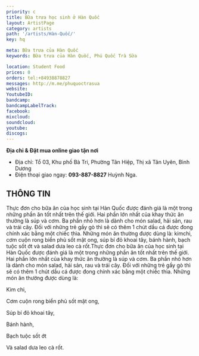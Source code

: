 ```yaml
---
priority: c
title: Bữa trưa học sinh ở Hàn Quốc  
layout: ArtistPage
category: artists
path: '/artists/Hàn-Quốc/'
key: hq

meta: Bữa trưa của Hàn Quốc 
keywords: Bữa trưa của Hàn Quốc, Phú Quốc Trà Sữa

location: Student Food
prices: 0
orders: tel:+84938878827
messages: http://m.me/phuquoctrasua
website: 
YoutubeID: 
bandcamp: 
bandcampLabelTrack: 
facebook: 
mixcloud: 
soundcloud: 
youtube: 
discogs: 
---
```




**Địa chỉ & Đặt mua online giao tận nơi**

- Địa chỉ: Tổ 03, Khu phố Bà Tri, Phường Tân Hiệp, Thị xã Tân Uyên, Bình Dương
- Điện thoại giao ngay: **093-887-8827** Huỳnh Nga.

## THÔNG TIN

 Thực đơn cho bữa ăn của học sinh tại Hàn Quốc được đánh giá là một trong những phần ăn tốt nhất trên thế giới. Hai phần lớn nhất của khay thức ăn thường là súp và cơm. Ba phần nhỏ hơn là dành cho món salad, hải sản, rau và trái cây. Đối với những trẻ gầy gò thì sẽ có thêm 1 chút dầu cá được đong chính xác bằng một chiếc thìa. Những món ăn thường được dùng là: kimchi, cơm cuộn rong biển phủ sốt mật ong, súp bí đỏ khoai tây, bánh hành, bạch tuộc sốt ớt và salad dưa leo cà rốt.Thực đơn cho bữa ăn của học sinh tại Hàn Quốc được đánh giá là một trong những phần ăn tốt nhất trên thế giới. Hai phần lớn nhất của khay thức ăn thường là súp và cơm. Ba phần nhỏ hơn là dành cho món salad, hải sản, rau và trái cây. Đối với những trẻ gầy gò thì sẽ có thêm 1 chút dầu cá được đong chính xác bằng một chiếc thìa. Những món ăn thường được dùng là: 
 
 Kim chi, 
 
 Cơm cuộn rong biển phủ sốt mật ong, 
 
 Súp bí đỏ khoai tây, 
 
 Bánh hành, 
 
 Bạch tuộc sốt ớt 
 
 Và salad dưa leo cà rốt.
